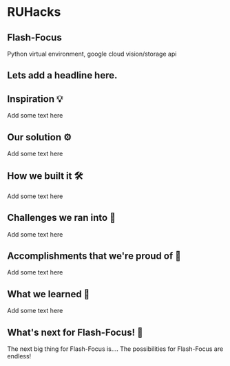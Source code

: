 # RUHacks
## Flash-Focus

Python virtual environment, google cloud vision/storage api

## Lets add a headline here.

## Inspiration 💡
Add some text here

## Our solution ⚙️
Add some text here

## How we built it 🛠️
Add some text here

## Challenges we ran into 🚧
Add some text here

## Accomplishments that we're proud of 🌟
Add some text here

## What we learned 📖
Add some text here

## What's next for Flash-Focus! 🚀
The next big thing for Flash-Focus is.... The possibilities for Flash-Focus are endless!

